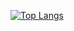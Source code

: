 [![Top Langs](https://github-readme-stats.vercel.app/api/top-langs/?username=nippsh&theme=synthwave)](https://github.com/anuraghazra/github-readme-stats)
